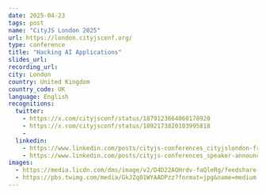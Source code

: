 ```yaml
---
date: 2025-04-23
tags: post
name: "CityJS London 2025"
url: https://london.cityjsconf.org/
type: conference
title: "Hacking AI Applications"
slides_url:
recording_url: 
city: London
country: United Kingdom
country_code: UK
language: English
recognitions:
  twitter:
    - https://x.com/cityjsconf/status/1879123664060178920
    - https://x.com/cityjsconf/status/1892173820103995818
    - 
  linkedin:
    - https://www.linkedin.com/posts/cityjs-conferences_cityjslondon-frontend-backend-activity-7285932897406963712-xQ0O?utm_source=share&utm_medium=member_desktop
    - https://www.linkedin.com/posts/cityjs-conferences_speaker-announcement-ai-activity-7297939712118284288-Ga11?utm_source=share&utm_medium=member_desktop&rcm=ACoAAACIWKAB8ax6sEGr0vZf5_9FprdpN_qAo9A
images:
  - https://media.licdn.com/dms/image/v2/D4D22AQHrdv-faQleRg/feedshare-shrink_1280/B4DZUd9fr2G8Ak-/0/1739964415390?e=1743638400&v=beta&t=TbGdUP_OmrFbQiWmrwSNElV_gz6qXNlr744YnxO61Wc
  - https://pbs.twimg.com/media/GkJZq01WYAADPzz?format=jpg&name=medium
---
```

